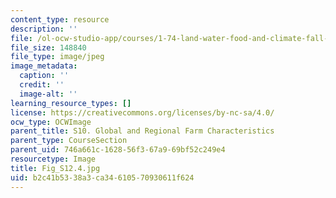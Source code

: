 ```yaml
---
content_type: resource
description: ''
file: /ol-ocw-studio-app/courses/1-74-land-water-food-and-climate-fall-2020/b2c41b5338a3ca34610570930611f624_Fig_S12.4.jpg
file_size: 148840
file_type: image/jpeg
image_metadata:
  caption: ''
  credit: ''
  image-alt: ''
learning_resource_types: []
license: https://creativecommons.org/licenses/by-nc-sa/4.0/
ocw_type: OCWImage
parent_title: S10. Global and Regional Farm Characteristics
parent_type: CourseSection
parent_uid: 746a661c-1628-56f3-67a9-69bf52c249e4
resourcetype: Image
title: Fig_S12.4.jpg
uid: b2c41b53-38a3-ca34-6105-70930611f624
---
```

